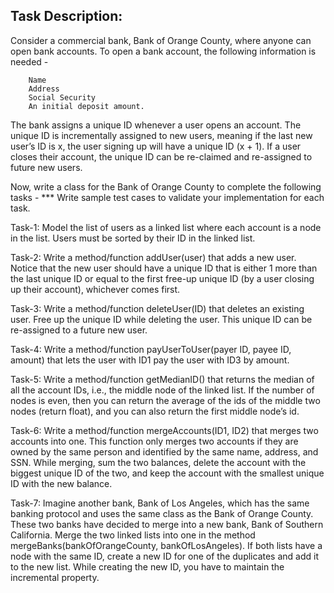 ## Task Description:

Consider a commercial bank, Bank of Orange County, where anyone can open bank accounts. To open a bank account, the following information is needed - 

        Name 
        Address
        Social Security
        An initial deposit amount. 

The bank assigns a unique ID whenever a user opens an account. The unique ID is incrementally assigned to new users, meaning if the last new user’s ID is x, the user signing up will have a unique ID (x + 1). If a user closes their account, the unique ID can be re-claimed and re-assigned to future new users. 

Now, write a class for the Bank of Orange County to complete the following tasks - 
*** Write sample test cases to validate your implementation for each task.

Task-1: Model the list of users as a linked list where each account is a node in the list. Users must be sorted by their ID in the linked list. 

Task-2: Write a method/function addUser(user) that adds a new user. Notice that the new user should have a unique ID that is either 1 more than the last unique ID or equal to the first free-up unique ID (by a user closing up their account), whichever comes first.

Task-3: Write a method/function deleteUser(ID) that deletes an existing user. Free up the unique ID while deleting the user. This unique ID can be re-assigned to a future new user.

Task-4: Write a method/function payUserToUser(payer ID, payee ID, amount) that lets the user with ID1 pay the user with ID3 by amount.

Task-5: Write a method/function getMedianID() that returns the median of all the account IDs, i.e., the middle node of the linked list. If the number of nodes is even, then you can return the average of the ids of the middle two nodes (return float), and you can also return the first middle node’s id.

Task-6: Write a method/function mergeAccounts(ID1, ID2) that merges two accounts into one. This function only merges two accounts if they are owned by the same person and identified by the same name, address, and SSN. While merging, sum the two balances, delete the account with the biggest unique ID of the two, and keep the account with the smallest unique ID with the new balance.

Task-7: Imagine another bank, Bank of Los Angeles, which has the same banking protocol and uses the same class as the Bank of Orange County. These two banks have decided to merge into a new bank, Bank of Southern California. Merge the two linked lists into one in the method mergeBanks(bankOfOrangeCounty, bankOfLosAngeles). If both lists have a node with the same ID, create a new ID for one of the duplicates and add it to the new list. While creating the new ID, you have to maintain the incremental property.